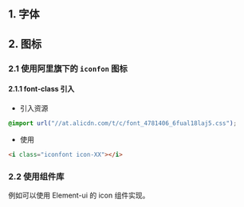 

## 1. 字体

## 2. 图标

### 2.1 使用阿里旗下的 `iconfon` 图标


#### 2.1.1 font-class 引入

- 引入资源

```css
@import url("//at.alicdn.com/t/c/font_4781406_6fual18laj5.css");
```

- 使用

```html
<i class="iconfont icon-XX"></i>
```

### 2.2 使用组件库

例如可以使用 Element-ui 的 icon 组件实现。